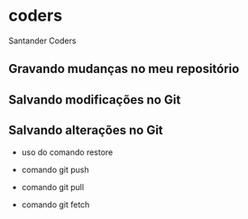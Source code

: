 # coders
Santander Coders
## Gravando mudanças no meu repositório
## Salvando modificações no Git

## Salvando alterações no Git

* uso do comando restore

* comando git push
* comando git pull
* comando git fetch
